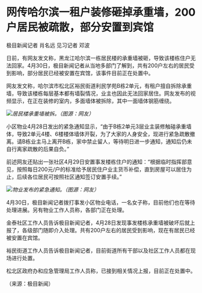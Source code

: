 # 网传哈尔滨一租户装修砸掉承重墙，200户居民被疏散，部分安置到宾馆

极目新闻记者 肖名远 见习记者 邓波

日前，有网友发文称，黑龙江哈尔滨一栋居民楼的承重墙被砸，导致该楼栋住户无法回家。4月30日，极目新闻记者从当地多部门了解到，共有200户左右的居民受到影响，部分居民已经被安置在宾馆，该事件目前正在处置中。

网友发文称，哈尔滨市松北区裕民街道利民学苑B栋2单元，有租户擅自拆除承重墙，导致该楼栋每层基本都有墙裂情况，业主也因此无法回家居住。网友发布的视频显示，在正在装修的室内，多面墙体被拆除，其中一面墙体钢筋缠绕。

![](https://inews.gtimg.com/om_bt/O4pfOCLuKjQA49h6f6c54TYlVu1-w9jtZfFKQpbpJfVZcAA/1000)_居民楼承重墙被拆。（图源：网友）_

小区物业4月28日发出的紧急通知显示，“由于B栋2单元3层业主装修触碰承重墙体，导致2单元4楼、6楼楼体墙体开裂，为了大家的人身安全，现进行紧急疏散撤离。请B栋业主马上离开B栋，家中禁止留人，等待明日进一步通知，通知后仍未自行离家疏散的后果自负。”

前述网友还贴出一张社区4月29日安置事发楼栋住户的通知：“根据临时指挥部意见，按照每日200元/户的标准给予居民住户业主货币补偿，直到房屋可以居住为止，后续各位居民可按照社区通知签订安置手续。”

![](https://inews.gtimg.com/om_bt/OH533ESCB0PE8LwF5ITSajbn5XAnj4YEAr2vmlDHWT2z0AA/1000)_物业发布的紧急通知。（图源：网友）_

4月30日，极目新闻记者拨打事发小区物业电话，一名女子称，目前他们也在等待处理进展。另有物业工作人员称，各部门正在处理。

金泰社区工作人员告诉极目新闻记者，4月28日发现事发楼栋承重墙被破坏后就上报了，各级部门随即介入处理。共有200户左右的居民受到影响，现在有居民已经被安置在宾馆。

裕民街道工作人员告诉极目新闻记者，目前街道所有干部以及社区工作人员都在现场进行处置。

松北区政府办和应急管理局工作人员称，已接到相关情况上报，目前正在处置中。

（来源：极目新闻）

